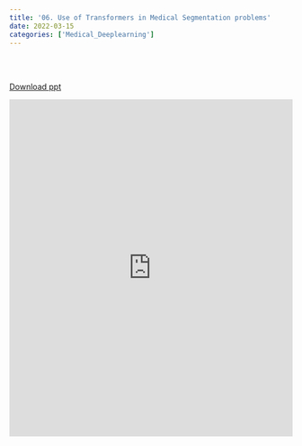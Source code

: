 ```yaml
---
title: '06. Use of Transformers in Medical Segmentation problems'
date: 2022-03-15
categories: ['Medical_Deeplearning']
---
```


<br><br>

[Download ppt](/ppt/6.pptx)

<center>
<iframe src="https://docs.google.com/presentation/d/e/2PACX-1vTZC-eCPTZOzsiDi9EGi4FUP7A9qLPwE2rwDsUOg-3as0gSXj2gGdJKRgAc6pwQ6A/embed?start=false&loop=false&delayms=3000" frameborder="0" width="100%" height="600" allowfullscreen="true" mozallowfullscreen="true" webkitallowfullscreen="true" min-width="350px"></iframe>
</center>

<br>

<script src="https://utteranc.es/client.js"
        repo="RTOS-KGU/RTOS-utterances-comment"
        issue-term="pathname"
        label="Comment"
        theme="github-light"
        crossorigin="anonymous"
        async>
</script>